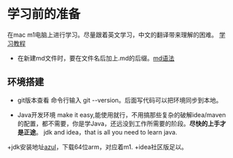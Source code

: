 # 学习前的准备
在mac m1电脑上进行学习。尽量跟着英文学习，中文的翻译带来理解的困难。
[学习教程](https://www.youtube.com/watch?v=eIrMbAQSU34)

- 在新建md文件时，要在文件名后加上.md的后缀。[md语法](https://www.jianshu.com/p/399e5a3c7cc5)
## 环境搭建
+ git版本查看
命令行输入 git --version。后面写代码可以把环境同步到本地。

+ Java开发环境
make it easy,能使用就行，不用搞那些复杂的破解idea/maven的配置，都不需要，你是学Java，还远没到工作所需要的阶段。**尽快的上手才是正途**。
jdk and idea，that is all you need to learn java.

+jdk安装地址[azul](https://www.azul.com/downloads/?package=jdk)，下载64位arm，对应着m1.
+idea社区版足以。
